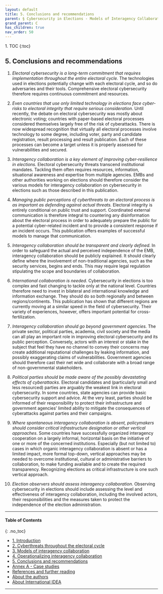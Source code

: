 ```yaml
---
layout: default
title: 5. Conclusions and recommendations 
parent: § Cybersecurity in Elections - Models of Interagency Collaboration  
grand_parent: C 
has_children: true
nav_order: 50 
---
```

<style>
.dont-break-out {
  /* These are technically the same, but use both */
  overflow-wrap: break-word;
  word-wrap: break-word;

  -ms-word-break: break-all;
  /* This is the dangerous one in WebKit, as it breaks things wherever */
  word-break: break-all;
  /* Instead use this non-standard one: */
  word-break: break-word;
}
</style>

<div class="dont-break-out" markdown="1">
1. TOC
{:toc}

## 5. Conclusions and recommendations
1. *Electoral cybersecurity is a long-term commitment that requires implementation throughout the entire electoral cycle.*  The technologies used in elections potentially change with each electoral cycle, and so do adversaries and their tools. Comprehensive electoral cybersecurity therefore requires continuous commitment and resources. 

2. *Even countries that use only limited technology in elections face cyber-risks to electoral integrity that require serious consideration*. Until recently, the debate on electoral cybersecurity was mostly about electronic voting; countries with paper-based electoral processes considered themselves largely free of the risk of cyberattacks. There is now widespread recognition that virtually all electoral processes involve technology to some degree, including voter, party and candidate registration, result processing and result publication. Each of these processes can become a target unless it is properly assessed for vulnerabilities and secured. 

3. *Interagency collaboration is a key element of improving cyber-resilience in elections.* Electoral cybersecurity threats transcend institutional mandates. Tackling them often requires resources, information, situational awareness and expertise from multiple agencies. EMBs and other authorities working on elections should therefore consider the various models for interagency collaboration on cybersecurity in elections such as those described in this publication. 

4. *Managing public perceptions of cyberthreats to an electoral process is as important as defending against actual threats.* Electoral integrity is entirely conditional on public trust and support. Coordinated external communication is therefore integral to countering any disinformation about the electoral process in order to adequately prepare the public for a potential cyber-related incident and to provide a consistent response if an incident occurs. This publication offers examples of successful models to manage that communication.

5. *Interagency collaboration should be transparent and clearly defined.* In order to safeguard the actual and perceived independence of the EMB, interagency collaboration should be publicly explained. It should clearly define where the involvement of non-traditional agencies, such as the security services, begins and ends. This may require legal regulation stipulating the scope and boundaries of collaboration. 

6. *International collaboration is needed.* Cybersecurity in elections is too complex and fast changing to tackle only at the national level. Countries therefore need to invest in bilateral and international knowledge and information exchange. They should do so both regionally and between regions/continents. This publication has shown that different regions are currently moving at a similar speed in the field of cybersecurity. Their variety of experiences, however, offers important potential for cross-fertilization. 

7. *Interagency collaboration should go beyond government agencies.* The private sector, political parties, academia, civil society and the media can all play an important role in improving electoral cybersecurity and its public perception. Conversely, actors with an interest or stake in the subject that feel they have no channel to convey their concerns may create additional reputational challenges by leaking information, and possibly exaggerating claims of vulnerabilities. Government agencies should therefore cast their net wide and collaborate with a broad range of non-governmental stakeholders. 

8. *Political parties should be made aware of the possibly devastating effects of cyberattacks.* Electoral candidates and (particularly small and less resourced) parties are arguably the weakest link in electoral cybersecurity. In some countries, state agencies can provide basic cybersecurity support and advice. At the very least, parties should be informed of their responsibility to protect their infrastructure and government agencies’ limited ability to mitigate the consequences of cyberattacks against parties and their campaigns. 

9. *Where spontaneous interagency collaboration is absent, policymakers should consider critical infrastructure designation or other vertical approaches*. Some countries have successfully organized interagency cooperation on a largely informal, horizontal basis on the initiative of one or more of the concerned institutions. Especially (but not limited to) cases in which organic interagency collaboration is absent or has a limited impact, more formal top-down, vertical approaches may be needed to overcome institutional, cultural or administrative barriers to collaboration, to make funding available and to create the required transparency. Recognizing elections as critical infrastructure is one such vertical approach. 

10. *Election observers should assess interagency collaboration.* Observing cybersecurity in elections should include assessing the level and effectiveness of interagency collaboration, including the involved actors, their responsibilities and the measures taken to protect the independence of the election administration.

***

#### Table of Contents
{: .no_toc}

<ul><li> <a href="/docs/C/cybersecurity-in-elections-1/">1. Introduction</a></li><li> <a href="/docs/C/cybersecurity-in-elections-2/">2. Cyberthreats throughout the electoral cycle</a></li><li> <a href="/docs/C/cybersecurity-in-elections-3/">3. Models of interagency collaboration</a></li><li> <a href="/docs/C/cybersecurity-in-elections-4/">4. Operationalizing interagency collaboration</a></li><li> <a href="/docs/C/cybersecurity-in-elections-5/">5. Conclusions and recommendations</a></li><li> <a href="/docs/C/cybersecurity-in-elections-6/">Annex A - Case studies</a></li><li> <a href="/docs/C/cybersecurity-in-elections-7/">References and further reading</a></li><li> <a href="/docs/C/cybersecurity-in-elections-8/">About the authors</a></li><li> <a href="/docs/C/cybersecurity-in-elections-9/">About International IDEA</a></li></ul>

***


</div>
